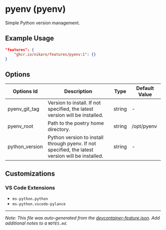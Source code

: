 
# pyenv (pyenv)

Simple Python version management.

## Example Usage

```json
"features": {
    "ghcr.io/nikaro/features/pyenv:1": {}
}
```

## Options

| Options Id | Description | Type | Default Value |
|-----|-----|-----|-----|
| pyenv_git_tag | Version to install. If not specified, the latest version will be installed. | string | - |
| pyenv_root | Path to the poetry home directory. | string | /opt/pyenv |
| python_version | Python version to install through pyenv. If not specified, the latest version will be installed. | string | - |

## Customizations

### VS Code Extensions

- `ms-python.python`
- `ms-python.vscode-pylance`



---

_Note: This file was auto-generated from the [devcontainer-feature.json](https://github.com/nikaro/features/blob/main/src/pyenv/devcontainer-feature.json).  Add additional notes to a `NOTES.md`._
